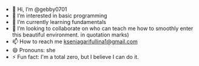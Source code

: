 - 👋 Hi, I’m @gebby0701
- 👀 I’m interested in basic programming 
- 🌱 I’m currently learning fundamentals
- 💞️ I’m looking to collaborate on who can teach me how to smoothly enter this beautiful environment. in quotation marks) 
- 📫 How to reach me kseniagarifullina1@gmail.com
- 😄 Pronouns: she
- ⚡ Fun fact: I'm a total zero, but I believe I can do it. 
<!---
gebby0701/gebby0701 is a ✨ special ✨ repository because its `README.md` (this file) appears on your GitHub profile.
You can click the Preview link to take a look at your changes.
--->
